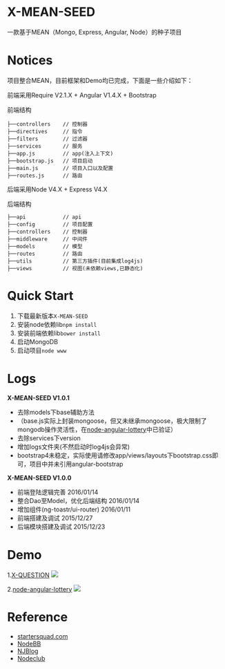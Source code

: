 # X-MEAN-SEED
一款基于MEAN（Mongo, Express, Angular, Node）的种子项目

# Notices

项目整合MEAN，目前框架和Demo均已完成，下面是一些介绍如下：

前端采用Require V2.1.X + Angular V1.4.X + Bootstrap

前端结构

```
├──controllers    // 控制器
├──directives     // 指令
├──filters        // 过滤器
├──services       // 服务
├──app.js         // app(注入上下文)
├──bootstrap.js   // 项目启动
├──main.js        // 项目入口以及配置
├──routes.js      // 路由
```

后端采用Node V4.X + Express V4.X

后端结构

```
├──api            // api
├──config         // 项目配置
├──controllers    // 控制器
├──middleware     // 中间件
├──models         // 模型
├──routes         // 路由
├──utils          // 第三方插件(目前集成log4js)
├──views          // 视图(未依赖views,已静态化)
```
# Quick Start

1. 下载最新版本`X-MEAN-SEED`
2. 安装node依赖lib`npm install`
3. 安装前端依赖lib`bower install`
4. 启动MongoDB
5. 启动项目`node www`

# Logs

**X-MEAN-SEED V1.0.1**
- 去除models下base辅助方法
- （base.js实际上封装mongoose，但又未继承mongoose，极大限制了mongodb操作灵活性，在[node-angular-lottery](https://github.com/radishj/node-angular-lottery)中已验证）
- 去除services下version
- 增加logs文件夹(不然启动时log4js会异常)
- bootstrap4未稳定，实际使用请修改app/views/layouts下bootstrap.css即可，项目中并未引用angular-bootstrap

**X-MEAN-SEED V1.0.0**
- 前端登陆逻辑完善 2016/01/14
- 整合Dao至Model，优化后端结构 2016/01/14
- 增加组件(ng-toastr/ui-router) 2016/01/11
- 前端搭建及调试 2015/12/27
- 后端模块搭建及调试 2015/12/23

# Demo

1.[X-QUESTION](https://github.com/radishj/X-Zone/tree/master/40_node/03_X-QUESTION)
![](https://github.com/radishj/X-Zone/blob/master/40_node/03_X-QUESTION/public/img/demo2.gif?raw=true)

2.[node-angular-lottery](https://github.com/radishj/node-angular-lottery)
![](https://github.com/radishj/node-angular-lottery/blob/master/public/upload/demo.gif?raw=true)

# Reference

* [startersquad.com](https://github.com/StarterSquad/startersquad.com "startersquad.com")
* [NodeBB](https://github.com/NodeBB/NodeBB)
* [NJBlog](https://github.com/mz121star/NJBlog)
* [Nodeclub](https://github.com/cnodejs/nodeclub)

